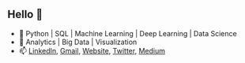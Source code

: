 ## Hello 👋

- 🌱 Python | SQL | Machine Learning | Deep Learning | Data Science
- 🎯 Analytics | Big Data | Visualization
- 📫 [LinkedIn](https://www.linkedin.com/in/suraj11nag/), [Gmail](mailto:suraj11nag@gmail.com), [Website](https://surajnag.netlify.app/), [Twitter](https://twitter.com/Suraj11nag), [Medium](https://medium.com/@suraj11nag)